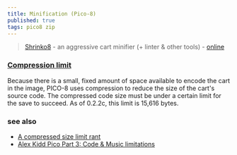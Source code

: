 ```yaml
---
title: Minification (Pico-8)
published: true
tags: pico8 zip
---
```

> [Shrinko8](https://github.com/thisismypassport/shrinko8?tab=readme-ov-file#shrinko8) - an aggressive cart minifier (+ linter & other tools) - [online](https://thisismypassport.github.io/shrinko8/)

### [Compression limit](http://pico8wiki.com/index.php?title=Save#The_.p8.png_format,_and_the_compressed_code_size_limit)
Because there is a small, fixed amount of space available to encode the cart in the image, PICO-8 uses compression to reduce the size of the cart's source code. The compressed code size must be under a certain limit for the save to succeed. As of 0.2.2c, this limit is 15,616 bytes. 

### see also
- [A compressed size limit rant](https://www.lexaloffle.com/bbs/?tid=3205)
- [Alex Kidd Pico Part 3: Code & Music limitations](https://www.domariusgames.com/devblog/akid3_code_music.html)
